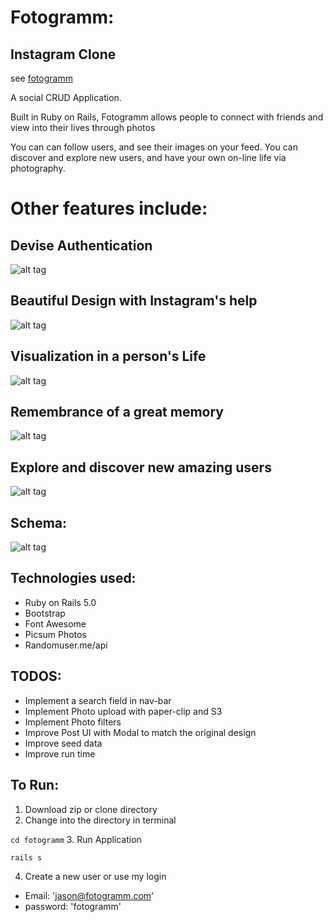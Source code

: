 # Fotogramm:

## Instagram Clone
see  [fotogramm](https://fotogramm.herokuapp.com/)


A social CRUD Application.

Built in Ruby on Rails, Fotogramm allows people to connect with friends and view into their lives through photos

You can can follow users, and see their images on your feed. You can discover and explore new users, and have your own on-line life via photography.

<!-- ### Demo Video:  -->

# Other features include:
##  Devise Authentication
![alt tag](https://imgur.com/3QC6Qwa.png)
##  Beautiful Design with Instagram's help
![alt tag](https://imgur.com/TLfuBA5.png)
##  Visualization in a person's Life
![alt tag](https://imgur.com/jkaNa01.png)
##  Remembrance of a great memory
![alt tag](https://imgur.com/nHXCZva.png)

##  Explore and discover new amazing users
![alt tag](https://imgur.com/zTbldlq.png)

## Schema:
![alt tag](https://imgur.com/bdWiyRr.png)

## Technologies used:
* Ruby on Rails 5.0
* Bootstrap
* Font Awesome
* Picsum Photos
* Randomuser.me/api

## TODOS:
* Implement a search field in nav-bar
* Implement Photo upload with paper-clip and S3
* Implement Photo filters
* Improve Post UI with Modal to match the original design
* Improve seed data
* Improve run time


## To Run:
1. Download zip or clone directory
2. Change into the directory in terminal

  `cd fotogramm`
3. Run Application

  `rails s`

4. Create a new user or use my login
  * Email: 'jason@fotogramm.com'
  * password: 'fotogramm'
